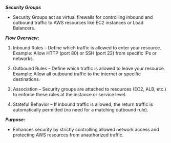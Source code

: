 ***Security Groups***
- Security Groups act as virtual firewalls for controlling inbound and outbound traffic to AWS resources like EC2 instances or Load Balancers.

***Flow Overview:***

1) Inbound Rules – Define which traffic is allowed to enter your resource.
Example: Allow HTTP (port 80) or SSH (port 22) from specific IPs or networks.

2) Outbound Rules – Define which traffic is allowed to leave your resource.
Example: Allow all outbound traffic to the internet or specific destinations.

3) Association – Security groups are attached to resources (EC2, ALB, etc.) to enforce these rules at the instance or service level.

4) Stateful Behavior – If inbound traffic is allowed, the return traffic is automatically permitted (no need for a matching outbound rule).

***Purpose:***
- Enhances security by strictly controlling allowed network access and protecting AWS resources from unauthorized traffic.
